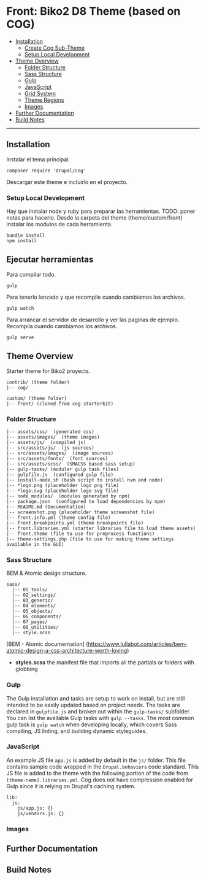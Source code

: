 # Front: Biko2 D8 Theme (based on COG)

* [Installation](#installation)
  * [Create Cog Sub-Theme](#create-cog-sub-theme)
  * [Setup Local Development](#setup-local-development)
* [Theme Overview](#overview)
  * [Folder Structure](#folder-structure)
  * [Sass Structure](#sass-structure)
  * [Gulp](#gulp)
  * [JavaScript](#javascript)
  * [Grid System](#grid-system)
  * [Theme Regions](#theme-regions)
  * [Images](#images)
* [Further Documentation](#further-documentation)
* [Build Notes](#build-notes)

---

## Installation

Instalar el tema principal.
```
composer require 'drupal/cog'
```
Descargar este theme e incluirlo en el proyecto.


### Setup Local Development

Hay que instalar node y ruby para preparar las herramientas. TODO: poner notas para hacerlo.
Desde la carpeta del theme (theme/custom/front) instalar los modulos de cada herramienta.
```
bundle install
npm install
```

## Ejecutar herramientas
Para compilar todo.
```
gulp
```
Para tenerlo lanzado y que recompile cuando cambiamos los archivos.
```
gulp watch
```
Para arrancar el servidor de desarrollo y ver las paginas de ejemplo. Recompila cuando cambiamos los archivos.
```
gulp serve
```
## Theme Overview

Starter theme for Biko2 proyects.

```
contrib/ (theme folder)
|-- cog/

custom/ (theme folder)
|-- front/ (cloned from cog starterkit)
```

### Folder Structure

```
|-- assets/css/  (generated css)
|-- assets/images/  (theme images)
|-- assets/js/  (compiled js)
|-- src/assets/js/  (js sources)
|-- src/assets/images/  (image sources)
|-- src/assets/fonts/  (font sources)
|-- src/assets/scss/  (SMACSS based sass setup)
|-- gulp-tasks/ (modular gulp task files)
|-- gulpfile.js  (configured gulp file)
|-- install-node.sh (bash script to install nvm and node)
|-- *logo.png (placeholder logo png file)
|-- *logo.svg (placeholder logo svg file)
|-- node_modules/  (modules generated by npm)
|-- package.json  (configured to load dependencies by npm)
|-- README.md (Documentation)
|-- screenshot.png (placeholder theme screenshot file)
|-- front.info.yml (theme config file)
|-- front.breakpoints.yml (theme breakpoints file)
|-- front.libraries.yml (starter libraries file to load theme assets)
|-- front.theme (file to use for preprocess functions)
|-- theme-settings.php (file to use for making theme settings available in the GUI)
```

### Sass Structure

BEM & Atomic design structure.
```
sass/
  |-- 01_tools/
  |-- 02_settings/
  |-- 03_generic/
  |-- 04_elements/
  |-- 05_objects/
  |-- 06_components/
  |-- 07_pages/
  |-- 08_utilities/
  |-- style.scss
```

[BEM - Atomic documentation] (https://www.lullabot.com/articles/bem-atomic-design-a-css-architecture-worth-loving)

* **styles.scss**  the manifest file that imports all the partials or folders with globbing

### Gulp

The Gulp installation and tasks are setup to work on install, but are still intended to be easily updated based on project needs. The tasks are declared in `gulpfile.js` and broken out within the `gulp-tasks/` subfolder. You can list the available Gulp tasks with `gulp --tasks`. The most common gulp task is `gulp watch` when developing locally, which covers Sass compiling, JS linting, and building dynamic styleguides.  

### JavaScript

An example JS file `app.js` is added by default in the `js/` folder. This file contains sample code wrapped in the `Drupal.behaviors` code standard. This JS file is added to the theme with the following portion of the code from `[theme-name].libraries.yml`. Cog does not have compression enabled for Gulp since it is relying on Drupal's caching system.

```
lib:
  js:
    js/app.js: {}
    js/vendors.js: {}
```

### Images

## Further Documentation


## Build Notes
